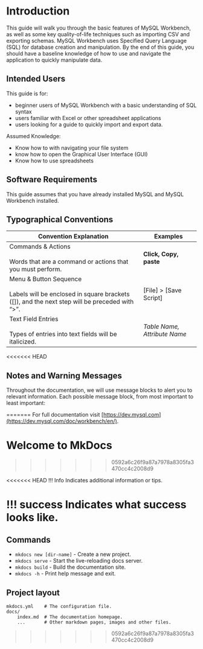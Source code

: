 # Introduction

This guide will walk you through the basic features of MySQL Workbench, as well as some key quality-of-life techniques such as importing CSV and exporting schemas. MySQL Workbench uses Specified Query Language (SQL) for database creation and manipulation. By the end of this guide, you should have a baseline knowledge of how to use and navigate the application to quickly manipulate data.

## Intended Users

This guide is for:

- beginner users of MySQL Workbench with a basic understanding of SQL syntax
- users familiar with Excel or other spreadsheet applications
- users looking for a guide to quickly import and export data.

Assumed Knowledge:

- Know how to with navigating your file system
- know how to open the Graphical User Interface (GUI)
- Know how to use spreadsheets

## Software Requirements

This guide assumes that you have already installed MySQL and MySQL Workbench installed.

## Typographical Conventions

|Convention Explanation|Examples|
|-|-|
|Commands & Actions <br><br> Words that are a command or actions that you must perform. |**Click, Copy, paste**|
|Menu & Button Sequence<br><br>Labels will be enclosed in square brackets ([]), and the next step will be preceded with “>”.|[File] > [Save Script]|
|Text Field Entries<br><br>Types of entries into text fields will be italicized.|*Table Name, Attribute Name*|
<<<<<<< HEAD

## Notes and Warning Messages

Throughout the documentation, we will use message blocks to alert you to relevant information. 
Each possible message block, from most important to least important:

[comment]: <> (!!! bug)
=======
For full documentation visit [https://dev.mysql.com](https://dev.mysql.com/doc/workbench/en/).

# Welcome to MkDocs
>>>>>>> 0592a6c26f9a87a7978a8305fa3470cc4c2008d9

[comment]: <> (    Specifies actions that may cause an error.)

<<<<<<< HEAD
!!! Info
    Indicates additional information or tips.

!!! success
    Indicates what success looks like.
=======
## Commands

- `mkdocs new [dir-name]` - Create a new project.
- `mkdocs serve` - Start the live-reloading docs server.
- `mkdocs build` - Build the documentation site.
- `mkdocs -h` - Print help message and exit.

## Project layout

    mkdocs.yml    # The configuration file.
    docs/
        index.md  # The documentation homepage.
        ...       # Other markdown pages, images and other files.
>>>>>>> 0592a6c26f9a87a7978a8305fa3470cc4c2008d9

